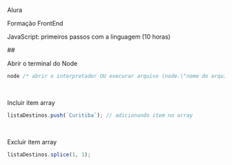 Alura

Formação FrontEnd</br>

JavaScript: primeiros passos com a linguagem (10 horas)</br>

##</br>

Abrir o terminal do Node</br>
``` js
node /* abrir o interpretador OU execurar arquivo (node.\"nome do arquivo")*/
```
</br>

Incluir item array</br>
``` js
listaDestinos.push(`Curitiba`); // adicionando item no array
```
</br>

Excluir item array</br>
``` js
listaDestinos.splice(1, 1);
```
</br>